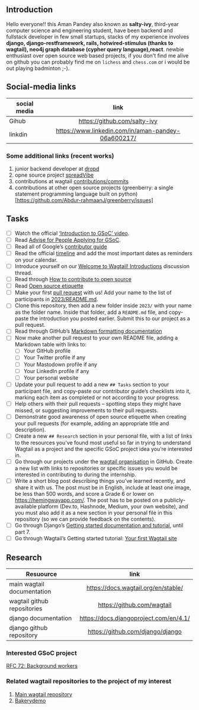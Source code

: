 ## Introduction
Hello everyone!! this Aman Pandey also known as **salty-ivy**, third-year computer science and engineering student, have been backend and fullstack developer
in few small startups, stacks of my experience involves **django, django-restframework, rails, hotwired-stimulus (thanks to wagtail), neo4j graph database (cypher query language),react**. newbie enthusiast over open source web based projects, if you don't find me alive on github you can probably find me on `lichess` and `chess.com` or i would be out playing badminton ;-).

## Social-media links

| social media | link |
|--------------|:-----:|
| Gihub |  https://github.com/salty-ivy |
| linkdin |  https://www.linkedin.com/in/aman-pandey-06a600217/ |

### Some additional links (recent works)
1. junior backend developer at [dropd](https://www.dropd.network/)
2. opne source project [spreadVibe](https://github.com/salty-ivy/SpreadVibe)
3. contributions at wagtail [contributions/commits](https://github.com/wagtail/wagtail/commits?author=salty-ivy)
4. contributions at other open source projects  (greenberry: a single statement programming language built on python)[https://github.com/Abdur-rahmaanJ/greenberry/issues]

## Tasks

- [ ] Watch the official [‘Introduction to GSoC’ video](https://www.youtube.com/watch?v=7jD2tChhrWM&feature=youtu.be).
- [ ] Read [Advise for People Applying for GSoC](https://developers.google.com/open-source/gsoc/help/student-advice).
- [ ] Read all of Google’s [contributor guide](https://google.github.io/gsocguides/student/)
- [ ] Read the official [timeline](https://developers.google.com/open-source/gsoc/timeline) and add the most important dates as reminders on your calendar.
- [ ] Introduce yourself on our [Welcome to Wagtail! Introductions](https://github.com/wagtail/gsoc/discussions/1) discussion thread.
- [ ] Read through [How to contribute to open source](https://opensource.guide/how-to-contribute/)
- [ ] Read [Open source etiquette](https://developer.mozilla.org/en-US/docs/MDN/Community/Open_source_etiquette)
- [ ] Make your first [pull request](https://docs.github.com/en/pull-requests/collaborating-with-pull-requests/proposing-changes-to-your-work-with-pull-requests/creating-a-pull-request) with us! Add your name to the list of participants in [2023/README.md](2023/README.md).
- [ ] Clone this repository, then add a new folder inside `2023/` with your name as the folder name. Inside that folder, add a `README.md` file, and copy-paste the introduction you posted earlier. Submit this to our project as a pull request.
- [ ] Read through GitHub’s [Markdown formatting documentation](https://docs.github.com/en/get-started/writing-on-github/getting-started-with-writing-and-formatting-on-github/basic-writing-and-formatting-syntax)
- [ ] Now make another pull request to your own README file, adding a Markdown table with links to:
  - [ ] Your GitHub profile
  - [ ] Your Twitter profile if any
  - [ ] Your Mastodown profile if any
  - [ ] Your LinkedIn profile if any
  - [ ] Your personal website
- [ ] Update your pull request to add a new `## Tasks` section to your participant file, and copy-paste our contributor guide’s checklists into it, marking each item as completed or not according to your progress.
- [ ] Help others with their pull requests – spotting steps they might have missed, or suggesting improvements to their pull requests.
- [ ] Demonstrate good awareness of open source etiquette when creating your pull requests (for example, adding an appropriate title and description).
- [ ] Create a new `## Research` section in your personal file, with a list of links to the resources you’ve found most useful so far in trying to understand Wagtail as a project and the specific GSoC project idea you’re interested in.
- [ ] Go through our projects under the [wagtail organisation](https://github.com/wagtail) in GitHub. Create a new list with links to repositories or specific issues you would be interested in contributing to during the internship.
- [ ] Write a short blog post describing things you’ve learned recently, and share it with us. The post must be in English, include at least one image, be less than 500 words, and score a Grade 6 or lower on <https://hemingwayapp.com/>. The post has to be posted on a publicly-available platform (Dev.to, Hashnode, Medium, your own website), and you must also add it as a new section in your personal file in this repository (so we can provide feedback on the contents).
- [ ] Go through Django’s [Getting started documentation and tutorial](https://docs.djangoproject.com/en/4.1/intro/), until part 7.
- [ ] Go through Wagtail’s Getting started tutorial: [Your first Wagtail site](https://docs.wagtail.org/en/stable/getting_started/tutorial.html)

## Research


| Resuource | link |
|--------------|:-----:|
| main wagtail documentation | https://docs.wagtail.org/en/stable/ |
| wagtail github repositories |  https://github.com/wagtail |
| django documentation | https://docs.djangoproject.com/en/4.1/ |
| django github repository | https://github.com/django/django |

### Interested GSoC project
[RFC 72: Background workers](https://github.com/wagtail/wagtail/wiki/Google-Summer-of-Code-2023#rfc-72-background-workers)

### Related wagtail repositories to the project of my interest
1. [Main wagtail repository](https://github.com/wagtail/wagtail)
2. [Bakerydemo](https://github.com/wagtail/wagtail-bakery)
